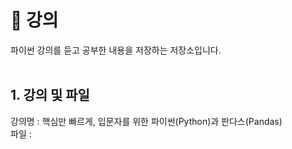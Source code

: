 # 💯 강의

파이썬 강의를 듣고 공부한 내용을 저장하는 저장소입니다.
<br/>
<br/>

## 1. 강의 및 파일
강의명 : 핵심만 빠르게, 입문자를 위한 파이썬(Python)과 판다스(Pandas) <br/>
파일 : 
